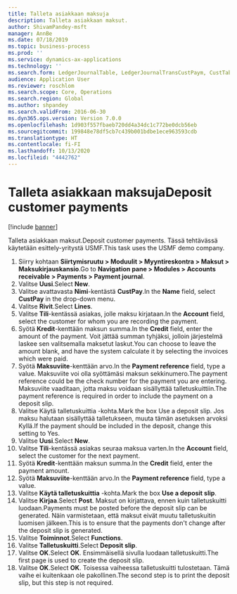```yaml
---
title: Talleta asiakkaan maksuja
description: Talleta asiakkaan maksut.
author: ShivamPandey-msft
manager: AnnBe
ms.date: 07/18/2019
ms.topic: business-process
ms.prod: ''
ms.service: dynamics-ax-applications
ms.technology: ''
ms.search.form: LedgerJournalTable, LedgerJournalTransCustPaym, CustTableLookup
audience: Application User
ms.reviewer: roschlom
ms.search.scope: Core, Operations
ms.search.region: Global
ms.author: shpandey
ms.search.validFrom: 2016-06-30
ms.dyn365.ops.version: Version 7.0.0
ms.openlocfilehash: 1d903f557fbaeb720dd4a34dc1c772be0dcb56eb
ms.sourcegitcommit: 199848e78df5cb7c439b001bdbe1ece963593cdb
ms.translationtype: HT
ms.contentlocale: fi-FI
ms.lasthandoff: 10/13/2020
ms.locfileid: "4442762"
---
```

# <a name="deposit-customer-payments"></a><span data-ttu-id="5d565-103">Talleta asiakkaan maksuja</span><span class="sxs-lookup"><span data-stu-id="5d565-103">Deposit customer payments</span></span>

[!include [banner](../../includes/banner.md)]

<span data-ttu-id="5d565-104">Talleta asiakkaan maksut.</span><span class="sxs-lookup"><span data-stu-id="5d565-104">Deposit customer payments.</span></span> <span data-ttu-id="5d565-105">Tässä tehtävässä käytetään esittely-yritystä USMF.</span><span class="sxs-lookup"><span data-stu-id="5d565-105">This task uses the USMF demo company.</span></span>

1. <span data-ttu-id="5d565-106">Siirry kohtaan **Siirtymisruutu > Moduulit > Myyntireskontra > Maksut > Maksukirjauskansio**.</span><span class="sxs-lookup"><span data-stu-id="5d565-106">Go to **Navigation pane > Modules > Accounts receivable > Payments > Payment journal**.</span></span>
2. <span data-ttu-id="5d565-107">Valitse **Uusi**.</span><span class="sxs-lookup"><span data-stu-id="5d565-107">Select **New**.</span></span>
3. <span data-ttu-id="5d565-108">Valitse avattavasta **Nimi**-kentästä **CustPay**.</span><span class="sxs-lookup"><span data-stu-id="5d565-108">In the **Name** field, select **CustPay** in the drop-down menu.</span></span>
4. <span data-ttu-id="5d565-109">Valitse **Rivit**.</span><span class="sxs-lookup"><span data-stu-id="5d565-109">Select **Lines**.</span></span>
5. <span data-ttu-id="5d565-110">Valitse **Tili**-kentässä asiakas, jolle maksu kirjataan.</span><span class="sxs-lookup"><span data-stu-id="5d565-110">In the **Account** field, select the customer for whom you are recording the payment.</span></span>
6. <span data-ttu-id="5d565-111">Syötä **Kredit**-kenttään maksun summa.</span><span class="sxs-lookup"><span data-stu-id="5d565-111">In the **Credit** field, enter the amount of the payment.</span></span> <span data-ttu-id="5d565-112">Voit jättää summan tyhjäksi, jolloin järjestelmä laskee sen valitsemalla maksetut laskut.</span><span class="sxs-lookup"><span data-stu-id="5d565-112">You can choose to leave the amount blank, and have the system calculate it by selecting the invoices which were paid.</span></span>  
7. <span data-ttu-id="5d565-113">Syötä **Maksuviite**-kenttään arvo.</span><span class="sxs-lookup"><span data-stu-id="5d565-113">In the **Payment reference** field, type a value.</span></span> <span data-ttu-id="5d565-114">Maksuviite voi olla syöttämäsi maksun sekkinumero.</span><span class="sxs-lookup"><span data-stu-id="5d565-114">The payment reference could be the check number for the payment you are entering.</span></span> <span data-ttu-id="5d565-115">Maksuviite vaaditaan, jotta maksu voidaan sisällyttää talletuskuittiin.</span><span class="sxs-lookup"><span data-stu-id="5d565-115">The payment reference is required in order to include the payment on a deposit slip.</span></span>  
8. <span data-ttu-id="5d565-116">Valitse Käytä talletuskuittia -kohta.</span><span class="sxs-lookup"><span data-stu-id="5d565-116">Mark the box Use a deposit slip.</span></span> <span data-ttu-id="5d565-117">Jos maksu halutaan sisällyttää talletukseen, muuta tämän asetuksen arvoksi Kyllä.</span><span class="sxs-lookup"><span data-stu-id="5d565-117">If the payment should be included in the deposit, change this setting to Yes.</span></span>  
9. <span data-ttu-id="5d565-118">Valitse **Uusi**.</span><span class="sxs-lookup"><span data-stu-id="5d565-118">Select **New**.</span></span>
10. <span data-ttu-id="5d565-119">Valitse **Tili**-kentässä asiakas seuraa maksua varten.</span><span class="sxs-lookup"><span data-stu-id="5d565-119">In the **Account** field, select the customer for the next payment.</span></span>
11. <span data-ttu-id="5d565-120">Syötä **Kredit**-kenttään maksun summa.</span><span class="sxs-lookup"><span data-stu-id="5d565-120">In the **Credit** field, enter the payment amount.</span></span>
12. <span data-ttu-id="5d565-121">Syötä **Maksuviite**-kenttään arvo.</span><span class="sxs-lookup"><span data-stu-id="5d565-121">In the **Payment reference** field, type a value.</span></span>
13. <span data-ttu-id="5d565-122">Valitse **Käytä talletuskuittia** -kohta.</span><span class="sxs-lookup"><span data-stu-id="5d565-122">Mark the box **Use a deposit slip**.</span></span>
14. <span data-ttu-id="5d565-123">Valitse **Kirjaa**.</span><span class="sxs-lookup"><span data-stu-id="5d565-123">Select **Post**.</span></span> <span data-ttu-id="5d565-124">Maksut on kirjattava, ennen kuin talletuskuitti luodaan.</span><span class="sxs-lookup"><span data-stu-id="5d565-124">Payments must be posted before the deposit slip can be generated.</span></span> <span data-ttu-id="5d565-125">Näin varmistetaan, että maksut eivät muutu talletuskuitin luomisen jälkeen.</span><span class="sxs-lookup"><span data-stu-id="5d565-125">This is to ensure that the payments don't change after the deposit slip is generated.</span></span>  
15. <span data-ttu-id="5d565-126">Valitse **Toiminnot**.</span><span class="sxs-lookup"><span data-stu-id="5d565-126">Select **Functions**.</span></span>
16. <span data-ttu-id="5d565-127">Valitse **Talletuskuitti**.</span><span class="sxs-lookup"><span data-stu-id="5d565-127">Select **Deposit slip**.</span></span>
17. <span data-ttu-id="5d565-128">Valitse **OK**.</span><span class="sxs-lookup"><span data-stu-id="5d565-128">Select **OK**.</span></span> <span data-ttu-id="5d565-129">Ensimmäisellä sivulla luodaan talletuskuitti.</span><span class="sxs-lookup"><span data-stu-id="5d565-129">The first page is used to create the deposit slip.</span></span>  
18. <span data-ttu-id="5d565-130">Valitse **OK**.</span><span class="sxs-lookup"><span data-stu-id="5d565-130">Select **OK**.</span></span> <span data-ttu-id="5d565-131">Toisessa vaiheessa talletuskuitti tulostetaan. Tämä vaihe ei kuitenkaan ole pakollinen.</span><span class="sxs-lookup"><span data-stu-id="5d565-131">The second step is to print the deposit slip, but this step is not required.</span></span>  

